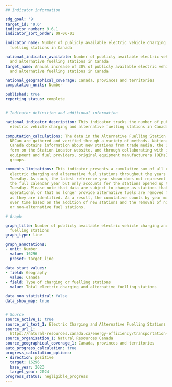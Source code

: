 ```yaml
---
## Indicator information

sdg_goal: '9'
target_id: '9.6'
indicator_number: 9.6.1
indicator_sort_order: 09-06-01

indicator_name: Number of publicly available electric vehicle charging and alternative
  fuelling stations in Canada

national_indicator_available: Number of publicly available electric vehicle charging
  and alternative fuelling stations in Canada
target_name: Annual increase of 30% of publicly available electric vehicle charging
  and alternative fuelling stations in Canada

national_geographical_coverage: Canada, provinces and territories
computation_units: Number

published: true
reporting_status: complete


# Indicator definition and additional information

national_indicator_description: This indicator tracks the number of publicly available
  electric vehicle charging and alternative fuelling stations in Canada.

computation_calculations: The data in the Alternative Fuelling Station Locator from
  NRCan are gathered and verified through a variety of methods. National Resources
  Canada obtains information about new stations from trade media, the Submit New Station
  form on the Station Locator website, and through collaborating with infrastructure
  equipment and fuel providers, original equipment manufacturers (OEMs), and industry
  groups.

comments_limitations: This indicator presents a cumulative sum of all currently available
  electric charging and alternative fuel stations throughout the years up to the latest
  Tuesday. As such, the latest reference year shown does not represent the data for
  the full calendar year but only accounts for the stations opened up to the last
  Tuesday. Please note that data are subject to change as stations that are no longer
  operational or that no longer provide alternative fuels are removed from the database
  as they are identified. As a result, the cumulative counts by year may fluctuate
  over time based on the addition of new stations and the removal of non-operational
  or non-alternative fuel stations.

# Graph

graph_title: Number of publicly available electric vehicle charging and alternative
  fuelling stations
graph_type: line

graph_annotations:
- unit: Number
  value: 16296
  preset: target_line

data_start_values:
- field: Geography
  value: Canada
- field: Type of charging or fuelling stations
  value: Total electric charging and alternative fuelling stations

data_non_statistical: false
data_show_map: true


# Source
source_active_1: true
source_url_text_1: Electric Charging and Alternative Fuelling Stations Locator
source_url_1: 
  https://natural-resources.canada.ca/energy-efficiency/transportation-alternative-fuels/electric-charging-alternative-fuelling-stationslocator-map/20487#/find/nearest
source_organisation_1: Natural Resources Canada
source_geographical_coverage_1: Canada, provinces and territories
auto_progress_calculation: true
progress_calculation_options:
- direction: positive
  target: 16296
  base_year: 2023
  target_year: 2024
progress_status: negligible_progress
---
```

